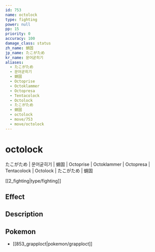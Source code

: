 ```yaml
---
id: 753
name: octolock
type: fighting
power: null
pp: 15
priority: 0
accuracy: 100
damage_class: status
zh_name: 蛸固
jp_name: たこがため
kr_name: 문어굳히기
aliases:
  - たこがため
  - 문어굳히기
  - 蛸固
  - Octoprise
  - Octoklammer
  - Octopresa
  - Tentacolock
  - Octolock
  - たこがため
  - 蛸固
  - octolock
  - move/753
  - move/octolock
---
```

# octolock
    
たこがため | 문어굳히기 | 蛸固 | Octoprise | Octoklammer | Octopresa | Tentacolock | Octolock | たこがため | 蛸固

[[2_fighting|type/fighting]]

## Effect



## Description



## Pokemon

- [[853_grapploct|pokemon/grapploct]]

